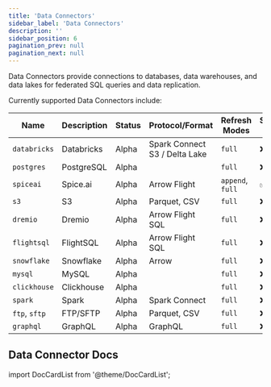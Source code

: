 ```yaml
---
title: 'Data Connectors'
sidebar_label: 'Data Connectors'
description: ''
sidebar_position: 6
pagination_prev: null
pagination_next: null
---
```


Data Connectors provide connections to databases, data warehouses, and data lakes for federated SQL queries and data replication.

Currently supported Data Connectors include:

| Name         | Description | Status       | Protocol/Format                     | Refresh Modes    | Supports Inserts |
| ------------ | ----------- | ------------ | ----------------------------------- | ---------------- | ---------------- |
| `databricks` | Databricks  | Alpha        | Spark Connect <br/> S3 / Delta Lake | `full`           | ❌               |
| `postgres`   | PostgreSQL  | Alpha        |                                     | `full`           | ❌               |
| `spiceai`    | Spice.ai    | Alpha        | Arrow Flight                        | `append`, `full` | ✅               |
| `s3`         | S3          | Alpha        | Parquet, CSV                        | `full`           | ❌               |
| `dremio`     | Dremio      | Alpha        | Arrow Flight SQL                    | `full`           | ❌               |
| `flightsql`  | FlightSQL   | Alpha        | Arrow Flight SQL                    | `full`           | ❌               |
| `snowflake`  | Snowflake   | Alpha        | Arrow                               | `full`           | ❌               |
| `mysql`      | MySQL       | Alpha        |                                     | `full`           | ❌               |
| `clickhouse` | Clickhouse  | Alpha        |                                     | `full`           | ❌               |
| `spark`      | Spark       | Alpha        | Spark Connect                       | `full`           | ❌               |
| `ftp`, `sftp`| FTP/SFTP    | Alpha        | Parquet, CSV                        | `full`           | ❌               |
| `graphql` | GraphQL | Alpha | GraphQL | `full` | ❌ |

## Data Connector Docs

import DocCardList from '@theme/DocCardList';

<DocCardList />

